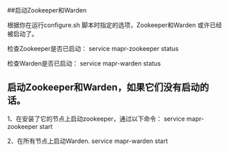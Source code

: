 ##启动Zookeeper和Warden

根据你在运行configure.sh 脚本时指定的选项，Zookeeper和Warden 或许已经被启动了。

检查Zookeeper是否已启动：
service mapr-zookeeper status

检查Warden是否已启动：
service mapr-warden status


## 启动Zookeeper和Warden，如果它们没有启动的话。 ##
1、在安装了它的节点上启动zookeeper，通过以下命令：
service mapr-zookeeper start

2、在所有节点上启动Warden.
service mapr-warden start

